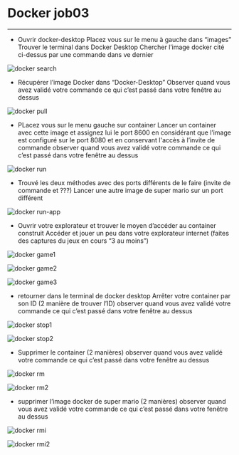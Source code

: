 # Docker job03

---

- Ouvrir docker-desktop
  Placez vous sur le menu à gauche dans “images”
  Trouver le terminal dans Docker Desktop
  Chercher l’image docker cité ci-dessus par une commande dans ve dernier

![docker search](./images/search.png)

- Récupérer l’image Docker dans “Docker-Desktop”
  Observer quand vous avez validé votre commande ce qui c’est passé dans votre fenêtre au dessus

![docker pull](./images/pull.png)

- PLacez vous sur le menu gauche sur container
  Lancer un container avec cette image et assignez lui le port 8600 en considérant que l’image est configuré sur le port 8080 et en conservant l'accès à l’invite de commande
  observer quand vous avez validé votre commande ce qui c’est passé dans votre fenêtre au dessus

![docker run](./images/run.png)

- Trouvé les deux méthodes avec des ports différents de
  le faire (invite de commande et ???)
  Lancer une autre image de super mario sur un port différent

![docker run-app](./images/run-app.png)

- Ouvrir votre explorateur et trouver le moyen d’accéder au container construit
  Accéder et jouer un peu dans votre explorateur internet (faites des captures du jeux en cours “3 au moins”)

![docker game1](./images/game1.png)

![docker game2](./images/game2.png)

![docker game3](./images/game3.png)

- retourner dans le terminal de docker desktop
  Arrêter votre container par son ID (2 manière de trouver l’ID)
  observer quand vous avez validé votre commande ce qui c’est passé dans votre fenêtre au dessus

![docker stop1](./images/stop1.png)

![docker stop2](./images/stop2.png)

- Supprimer le container (2 manières)
  observer quand vous avez validé votre commande ce qui c’est passé dans votre fenêtre au dessus

![docker rm](./images/rm.png)

![docker rm2](./images/rm2.png)

- supprimer l’image docker de super mario (2 manières)
  observer quand vous avez validé votre commande ce qui c’est passé dans votre fenêtre au dessus

![docker rmi](./images/rmi.png)

![docker rmi2](./images/rmi2.png)
